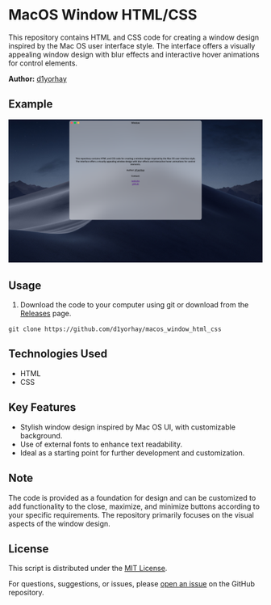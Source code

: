 # MacOS Window HTML/CSS
This repository contains HTML and CSS code for creating a window design inspired by the Mac OS user interface style. The interface offers a visually appealing window design with blur effects and interactive hover animations for control elements.

**Author:** [d1yorhay](https://github.com/d1yorhay)
## Example
![login](https://github.com/d1yorhay/macos_window_html_css/raw/main/screenshots/scr-1.png)
## Usage
1. Download the code to your computer using git or download from the [Releases](https://github.com/d1yorhay/macos_window_html_css/releases) page.
```batch
git clone https://github.com/d1yorhay/macos_window_html_css
```

## Technologies Used
- HTML
- CSS

## Key Features
- Stylish window design inspired by Mac OS UI, with customizable background.
- Use of external fonts to enhance text readability.
- Ideal as a starting point for further development and customization.

## Note
The code is provided as a foundation for design and can be customized to add functionality to the close, maximize, and minimize buttons according to your specific requirements. The repository primarily focuses on the visual aspects of the window design.

## License
This script is distributed under the [MIT License](LICENSE).

For questions, suggestions, or issues, please [open an issue](https://github.com/d1yorhay/macos_window_html_css/issues) on the GitHub repository.